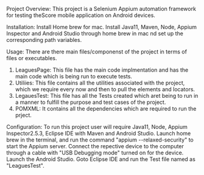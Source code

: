 Project Overview: This project is a Selenium Appium automation framework for testing theScore mobile application on Android devices.

Installation: Install Home brew for mac. Install Java11, Maven, Node, Appium Inspector and Android Studio through home brew in mac nd set up the corresponding path variables.

Usage: There are there main files/componenst of the project in terms of files or executables. 
1. LeaguesPage: This file has the main code implmentation and has the main code which is being run to execute tests.
2. Utiliies: This file contains all the utilities associated with the project, which we require every now and then to pull the elements and locators.
3. LegauesTest: This file has all the Tests created which aret being to run in a manner to fulfill the purpose and test cases of the project.
4. POMXML: It contains all the dependencies which are required to run the prject.

Configuration: To run this project user will require Java11, Node, Appium Inspector2.5.3, Eclipse IDE with Maven and Android Studio.
 Launch home brew in the terminal,  and run the command "appium --relaxed-security" to start the Appium server.
 Connect the repective device to the computer through a cable with "USB Debugging mode" turned on for the device.
 Launch the Android Studio.
 Goto Eclipse IDE and run the Test file named as "LeaguesTest".
 
